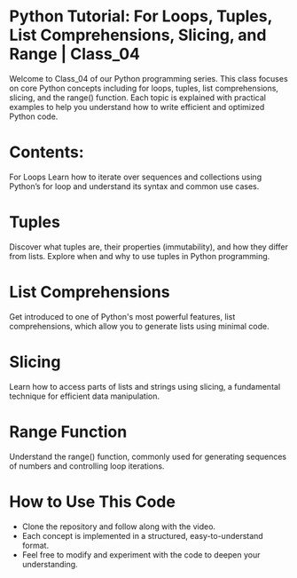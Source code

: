 # Python Tutorial: For Loops, Tuples, List Comprehensions, Slicing, and Range | Class_04
Welcome to Class_04 of our Python programming series. This class focuses on core Python concepts including for loops, tuples, list comprehensions, slicing, and the range() function. Each topic is explained with practical examples to help you understand how to write efficient and optimized Python code.

# Contents:
For Loops
Learn how to iterate over sequences and collections using Python’s for loop and understand its syntax and common use cases.

# Tuples
Discover what tuples are, their properties (immutability), and how they differ from lists. Explore when and why to use tuples in Python programming.

# List Comprehensions
Get introduced to one of Python's most powerful features, list comprehensions, which allow you to generate lists using minimal code.

# Slicing
Learn how to access parts of lists and strings using slicing, a fundamental technique for efficient data manipulation.

# Range Function
Understand the range() function, commonly used for generating sequences of numbers and controlling loop iterations.

# How to Use This Code
* Clone the repository and follow along with the video.
* Each concept is implemented in a structured, easy-to-understand format.
* Feel free to modify and experiment with the code to deepen your understanding.